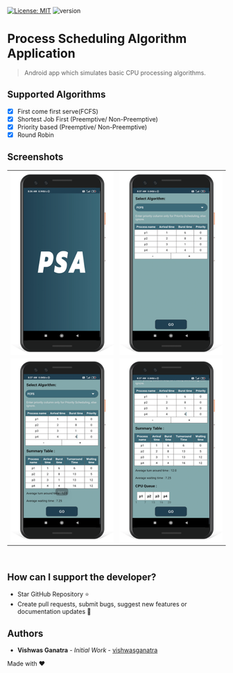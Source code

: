 [![License: MIT](https://img.shields.io/badge/License-MIT-yellow.svg)](https://opensource.org/licenses/MIT)
![version](https://img.shields.io/badge/version-1.0.0-blue)

# Process Scheduling Algorithm Application

> Android app which simulates basic CPU processing algorithms.

## Supported Algorithms

- [x] First come first serve(FCFS)
- [x] Shortest Job First (Preemptive/ Non-Preemptive)
- [x] Priority based (Preemptive/ Non-Preemptive)
- [x] Round Robin

## Screenshots

<div align="center">
   <table align="center" border="0" >
   <tr>
    <td>
    <img width="300" src="Screenshots\splashM.png"/>
    </td>
    <td>
    <img width="300" src="Screenshots\mainM.png"/>
    </td>
   </tr>

   <tr>
    <td>
    <img width="300" src="Screenshots\main2M.png"/>
    </td>
    <td>
    <img width="300" src="Screenshots\main3M.png"/>
    </td>
   </tr>
   
  </table>
  </div>
</br>

## How can I support the developer?

- Star GitHub Repository :star:
- Create pull requests, submit bugs, suggest new features or documentation updates :wrench:

## Authors

- **Vishwas Ganatra** - _Initial Work_ - [vishwasganatra](https://www.linkedin.com/in/vishwasganatra/)

Made with :heart:
